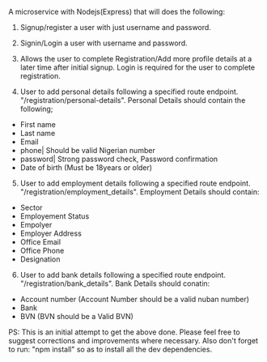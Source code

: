 A microservice with Nodejs(Express) that will does the following:

1. Signup/register a user with just username and password.

2. Signin/Login a user with username and password.

3. Allows the user to complete Registration/Add more profile details at a later time after initial signup. Login is required for the user to complete registration.

4. User to add personal details following a specified route endpoint.  "/registration/personal-details".
Personal Details should contain the following;
- First name
- Last name
- Email
- phone| Should be valid Nigerian number
- password| Strong password check, Password confirmation
- Date of birth (Must be 18years or older)

5. User to add employment details following a specified route endpoint.  "/registration/employment_details". 
Employment Details should contain:
- Sector
- Employement Status
- Empolyer
- Employer Address
- Office Email
- Office Phone
- Designation

6. User to add bank details following a specified route endpoint.  "/registration/bank_details". 
Bank Details should conatin:
- Account number (Account Number should be a valid nuban number)
- Bank
- BVN (BVN should be a Valid BVN)

PS:
This is an initial attempt to get the above done. Please feel free to suggest corrections and improvements where necessary.
Also don't forget to run: "npm install" so as to install all the dev dependencies.
